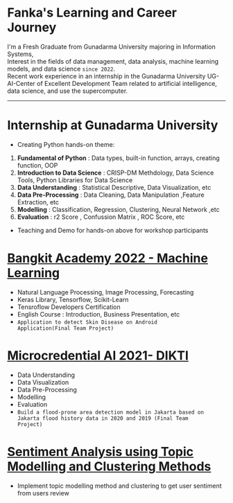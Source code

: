 <h1>Fanka's Learning and Career Journey</h1>
I'm a Fresh Graduate from Gunadarma University majoring in Information Systems,<br>
Interest in the fields of data management, data analysis, machine learning models, and data science <code>since 2022</code>. <br>
Recent work experience in an internship in the Gunadarma University UG-AI-Center of
Excellent Development Team related to artificial
intelligence, data science, and use the supercomputer.

---
<h1>Internship at Gunadarma University</h1>

*  Creating Python hands-on theme:<br>
<ol>
  <li> <b>Fundamental of Python</b> : Data types, built-in function, arrays, creating function, OOP</li>
  <li><b>Introduction to Data Science</b> : CRISP-DM Methdology, Data Science Tools, Python Libraries for Data Science</li>
  <li><b>Data Understanding</b> : Statistical Descriptive, Data Visualization, etc</li>
  <li><b>Data Pre-Processing</b> : Data Cleaning, Data Manipulation ,Feature Extraction, etc</li>
  <li><b>Modelling</b> : Classification, Regression, Clustering, Neural Network ,etc</li>
  <li><b>Evaluation</b> : r2 Score , Confussion Matrix , ROC Score, etc</li>
</ol>

*  Teaching and Demo for hands-on above for workshop participants
    
<h1><a href="https://github.com/skidiss/Machine-Learning">Bangkit Academy 2022 - Machine Learning</a></h1>

- Natural Language Processing, Image Processing, Forecasting
- Keras Library, Tensorflow, Scikit-Learn
- Tensroflow Developers Certification
- English Course : Introduction, Business Presentation, etc
- <code>Application to detect Skin Disease on Android Application(Final Team Project)</code>

<h1><a href="https://github.com/V1ewsonic/microcred2021">Microcredential AI 2021- DIKTI</a></h1>

- Data Understanding
- Data Visualization
- Data Pre-Processing
- Modelling
- Evaluation
- <code>Build a flood-prone area detection model in Jakarta based on Jakarta flood history data in 2020 and 2019 (Final Team Project)</code>

<h1><a href="https://github.com/V1ewsonic/Final-Project_Sentiment-Analysis-Using-Topic-Modelling-and-Clustering-Methods">Sentiment Analysis using Topic Modelling and Clustering Methods</a></h1>

- Implement topic modelling method and clustering to get user sentiment from users review
